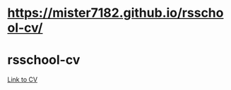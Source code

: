 
# https://mister7182.github.io/rsschool-cv/
# rsschool-cv
[Link to CV](https://mister7182.github.io/rsschool-cv/cv)

